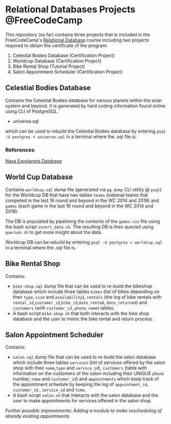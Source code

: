 # Relational Databases Projects @FreeCodeCamp

This repository (so far) contains three projects that is included in the FreeCodeCamp's [Relational Database](https://www.freecodecamp.org/learn/relational-database/) course including two projects required to obtain the certificate of the program:

1. Celestial Bodies Database (Certification Project)
2. Worldcup Database (Certification Project)
3. Bike Rental Shop (Tutorial Project)
4. Salon Appointment Scheduler (Certification Project)


## Celestial Bodies Database

Contains the Celestial Bodies database for various planets within the solar system and beyond. It is generated by hard coding information found online using CLI of PostgreSQL.  

- universe.sql

which can be used to rebuild the Celestial Bodies database by entering `psql -U postgres < universe.sql` in a terminal where the .sql file is.

### References
[Nasa Exoplanets Database](https://exoplanets.nasa.gov/discovery/exoplanet-catalog/)

## World Cup Database

Contains `worldcup.sql` dump file (generated via `pg_dump` CLI utility @ `psql`) for the Worldcup DB that have two tables `teams` (national teams that competed in the last 16 round and beyond in the WC 2014 and 2018) and `games` (each game in the last 16 round and beyond in the WC 2014 and 2018). 

The DB is populated by pipelining the contents of the `games.csv` file using the bash script `insert_data.sh`. The resulting DB is then queried using `queries.sh` to get more insight about the data.

Worldcup DB can be rebuild by entering `psql -U postgres < worldcup.sql` in a terminal where the .sql file is.

## Bike Rental Shop

Contains:

- `bike-shop.sql` dump file that can be used to re-build the bikeshop database which include three tables `bikes` (list of bikes depending on their `type`, `size` and `availability`), `rentals` (the log of bike rentals with `rental_id`,`customer_id`,`bike_id`,`date_rented`, `date_returned`) and `customers` (with `customer_id`, `phone`, `name`) tables.
- A bash script `bike-shop.sh` that both interacts with the bike shop database and the user to mimic the bike rental and return process.

## Salon Appointment Scheduler

Contains:

- `salon.sql` dump file that can be used to re-build the salon database which include three tables `services` (list of services offered by the salon shop with their `name`,`type` and `service_id`), `customers` (table with information on the customers of the salon including their UNIQUE `phone` number, `name` and `customer_id`) and `appointments` which keep track of the appointment schedule by keeping the log of `appointment_id`, `customer_id` , `service_id` and `time`.
- A bash script `salon.sh` that interacts with the salon database and the user to make appointments for services offered in the salon shop.

*Further possible improvements: Adding a module to make rescheduling of already existing appointments*
